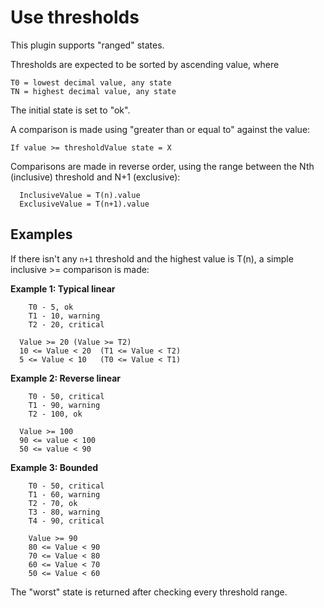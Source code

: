 # Use thresholds 

This plugin supports "ranged" states.

Thresholds are expected to be sorted by ascending value, where

```TEXT
T0 = lowest decimal value, any state
TN = highest decimal value, any state
```
The initial state is set to "ok".

A comparison is made using "greater than or equal to" against the value:

`If value >= thresholdValue state = X`

Comparisons are made in reverse order, using the range between the Nth (inclusive) threshold and N+1 (exclusive):

```TEXT
  InclusiveValue = T(n).value
  ExclusiveValue = T(n+1).value
```

## Examples

If there isn't any `n+1` threshold and the highest value is T(n), a simple inclusive >= comparison is made:

**Example 1: Typical linear**

```TEXT
    T0 - 5, ok
    T1 - 10, warning
    T2 - 20, critical
```

```TEXT
  Value >= 20 (Value >= T2)
  10 <= Value < 20  (T1 <= Value < T2)
  5 <= Value < 10   (T0 <= Value < T1)
```

**Example 2: Reverse linear**

```TEXT
    T0 - 50, critical
    T1 - 90, warning
    T2 - 100, ok
```

```TEXT
  Value >= 100
  90 <= value < 100
  50 <= value < 90
```

**Example 3: Bounded**

```TEXT
    T0 - 50, critical
    T1 - 60, warning
    T2 - 70, ok
    T3 - 80, warning
    T4 - 90, critical
```

```TEXT
    Value >= 90
    80 <= Value < 90
    70 <= Value < 80
    60 <= Value < 70
    50 <= Value < 60
```

The "worst" state is returned after checking every threshold range.

